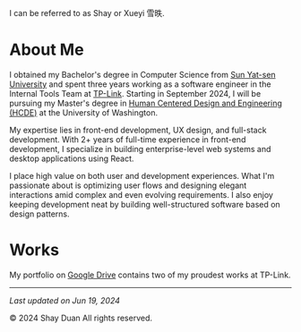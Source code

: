 I can be referred to as Shay or Xueyi 雪昳.

# About Me

I obtained my Bachelor's degree in Computer Science from [Sun Yat-sen University](https://www.sysu.edu.cn/sysuen/) and spent three years working as a software engineer in the Internal Tools Team at [TP-Link](https://www.tp-link.com/us/). Starting in September 2024, I will be pursuing my Master's degree in [Human Centered Design and Engineering (HCDE)](https://www.hcde.washington.edu/) at the University of Washington.

My expertise lies in front-end development, UX design, and full-stack development. With 2+ years of full-time experience in front-end development, I specialize in building enterprise-level web systems and desktop applications using React. 

I place high value on both user and development experiences. What I'm passionate about is optimizing user flows and designing elegant interactions amid complex and even evolving requirements. I also enjoy keeping development neat by building well-structured software based on design patterns.

# Works
My portfolio on [Google Drive](https://drive.google.com/file/d/1bYJ8bwCvYMgZ8Wl8-L3rl-rjTcQwhjey/view) contains two of my proudest works at TP-Link.

---

*Last updated on Jun 19, 2024*
<footer position="absolute" bottom="0">© 2024 Shay Duan All rights reserved.</footer>
